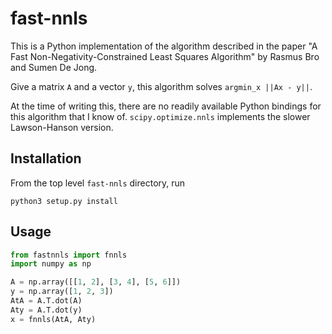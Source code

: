 # fast-nnls

This is a Python implementation of the algorithm described in the paper
"A Fast Non-Negativity-Constrained Least Squares Algorithm" by
Rasmus Bro and Sumen De Jong.

Give a matrix `A` and a vector `y`, this algorithm solves `argmin_x ||Ax - y||`.

At the time of writing this, there are no readily available Python bindings
for this algorithm that I know of.
`scipy.optimize.nnls` implements the slower Lawson-Hanson version.

## Installation
From the top level `fast-nnls` directory, run

`python3 setup.py install`

## Usage

```python
from fastnnls import fnnls
import numpy as np

A = np.array([[1, 2], [3, 4], [5, 6]])
y = np.array([1, 2, 3])
AtA = A.T.dot(A)
Aty = A.T.dot(y)
x = fnnls(AtA, Aty)
```
